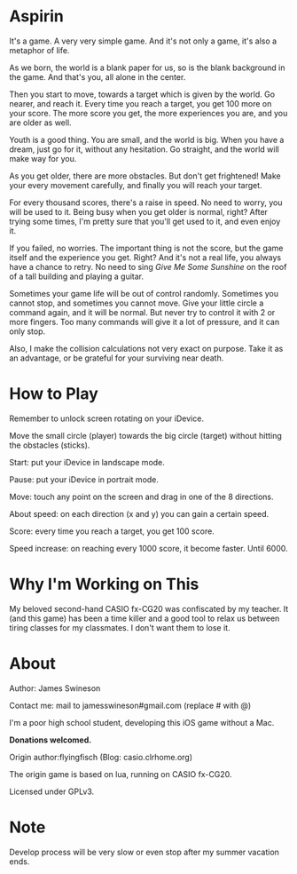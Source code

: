Aspirin
=======

It's a game. A very very simple game. And it's not only a game, it's also a metaphor of life.

As we born, the world is a blank paper for us, so is the blank background in the game. And that's you, all alone in the center.

Then you start to move, towards a target which is given by the world. Go nearer, and reach it. Every time you reach a target, you get 100 more on your score. The more score you get, the more experiences you are, and you are older as well.

Youth is a good thing. You are small, and the world is big. When you have a dream, just go for it, without any hesitation. Go straight, and the world will make way for you.

As you get older, there are more obstacles. But don't get frightened! Make your every movement carefully, and finally you will reach your target.

For every thousand scores, there's a raise in speed. No need to worry, you will be used to it. Being busy when you get older is normal, right? After trying some times, I'm pretty sure that you'll get used to it, and even enjoy it.

If you failed, no worries. The important thing is not the score, but the game itself and the experience you get. Right? And it's not a real life, you always have a chance to retry. No need to sing <i>Give Me Some Sunshine</i> on the roof of a tall building and playing a guitar.

Sometimes your game life will be out of control randomly. Sometimes you cannot stop, and sometimes you cannot move. Give your little circle a command again, and it will be normal. But never try to control it with 2 or more fingers. Too many commands will give it a lot of pressure, and it can only stop.

Also, I make the collision calculations not very exact on purpose. Take it as an advantage, or be grateful for your surviving near death.

How to Play
=======
Remember to unlock screen rotating on your iDevice.

Move the small circle (player) towards the big circle (target) without hitting the obstacles (sticks). 

Start: put your iDevice in landscape mode.

Pause: put your iDevice in portrait mode.

Move: touch any point on the screen and drag in one of the 8 directions.

About speed: on each direction (x and y) you can gain a certain speed. 

Score: every time you reach a target, you get 100 score.

Speed increase: on reaching every 1000 score, it become faster. Until 6000.


Why I'm Working on This
======
My beloved second-hand CASIO fx-CG20 was confiscated by my teacher. It (and this game) has been a time killer and a good tool to relax us between tiring classes for my classmates. I don't want them to lose it.

About
======
Author: James Swineson

Contact me: mail to jamesswineson#gmail.com (replace # with @)

I'm a poor high school student, developing this iOS game without a Mac. 

<strong>Donations welcomed.</strong>

Origin author:flyingfisch (Blog: casio.clrhome.org)

The origin game is based on lua, running on CASIO fx-CG20.

Licensed under GPLv3.

Note
========
Develop process will be very slow or even stop after my summer vacation ends.
